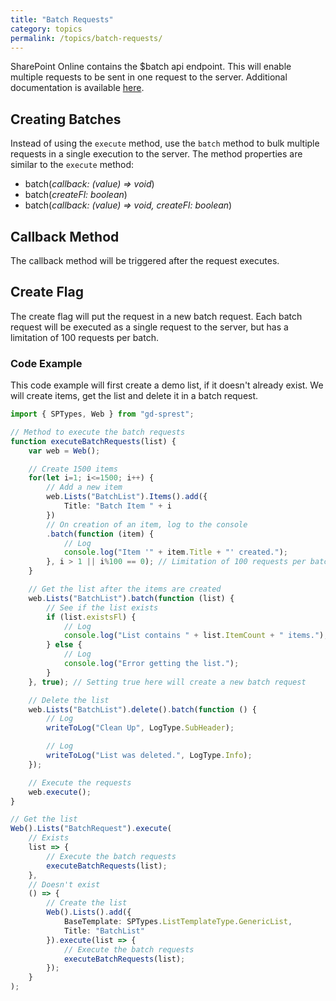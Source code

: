 ```yaml
---
title: "Batch Requests"
category: topics
permalink: /topics/batch-requests/
---
```

SharePoint Online contains the $batch api endpoint. This will enable multiple requests to be sent in one request to the server. Additional documentation is available [here](https://docs.microsoft.com/en-us/sharepoint/dev/sp-add-ins/make-batch-requests-with-the-rest-apis).

## Creating Batches

Instead of using the ```execute``` method, use the ```batch``` method to bulk multiple requests in a single execution to the server. The method properties are similar to the ```execute``` method:

* batch(_callback: (value) => void_)
* batch(_createFl: boolean_)
* batch(_callback: (value) => void, createFl: boolean_)

## Callback Method

The callback method will be triggered after the request executes.

## Create Flag

The create flag will put the request in a new batch request. Each batch request will be executed as a single request to the server, but has a limitation of 100 requests per batch.

### Code Example

This code example will first create a demo list, if it doesn't already exist. We will create items, get the list and delete it in a batch request.

```ts
import { SPTypes, Web } from "gd-sprest";

// Method to execute the batch requests
function executeBatchRequests(list) {
    var web = Web();

    // Create 1500 items
    for(let i=1; i<=1500; i++) {
        // Add a new item
        web.Lists("BatchList").Items().add({
            Title: "Batch Item " + i
        })
        // On creation of an item, log to the console
        .batch(function (item) {
            // Log
            console.log("Item '" + item.Title + "' created.");
        }, i > 1 || i%100 == 0); // Limitation of 100 requests per batch, so this will create 15 batch requests
    }

    // Get the list after the items are created
    web.Lists("BatchList").batch(function (list) {
        // See if the list exists
        if (list.existsFl) {
            // Log
            console.log("List contains " + list.ItemCount + " items.");
        } else {
            // Log
            console.log("Error getting the list.");
        }
    }, true); // Setting true here will create a new batch request

    // Delete the list
    web.Lists("BatchList").delete().batch(function () {
        // Log
        writeToLog("Clean Up", LogType.SubHeader);

        // Log
        writeToLog("List was deleted.", LogType.Info);
    });

    // Execute the requests
    web.execute();
}

// Get the list
Web().Lists("BatchRequest").execute(
    // Exists
    list => {
        // Execute the batch requests
        executeBatchRequests(list);
    },
    // Doesn't exist
    () => {
        // Create the list
        Web().Lists().add({
            BaseTemplate: SPTypes.ListTemplateType.GenericList,
            Title: "BatchList"
        }).execute(list => {
            // Execute the batch requests
            executeBatchRequests(list);
        });
    }
);
```
